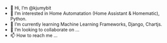 - 👋 Hi, I’m @kjumybit
- 👀 I’m interested in Home Automatation (Home Assistant & Homematic), Python.
- 🌱 I’m currently learning Machine Learning Frameworks, Django, Chartjs.
- 💞️ I’m looking to collaborate on ...
- 📫 How to reach me ...

<!---
kjumybit/kjumybit is a ✨ special ✨ repository because its `README.md` (this file) appears on your GitHub profile.
You can click the Preview link to take a look at your changes.
--->
